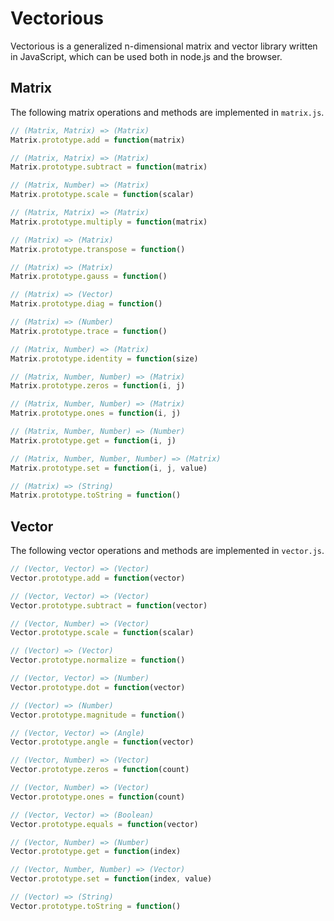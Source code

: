 # Vectorious

Vectorious is a generalized n-dimensional matrix and vector library written in JavaScript, which can be used both in node.js and the browser.

## Matrix

The following matrix operations and methods are implemented in ```matrix.js```.

```javascript
// (Matrix, Matrix) => (Matrix)
Matrix.prototype.add = function(matrix)
```

```javascript
// (Matrix, Matrix) => (Matrix)
Matrix.prototype.subtract = function(matrix)
```

```javascript
// (Matrix, Number) => (Matrix)
Matrix.prototype.scale = function(scalar)
```

```javascript
// (Matrix, Matrix) => (Matrix)
Matrix.prototype.multiply = function(matrix)
```

```javascript
// (Matrix) => (Matrix)
Matrix.prototype.transpose = function()
```

```javascript
// (Matrix) => (Matrix)
Matrix.prototype.gauss = function()
```

```javascript
// (Matrix) => (Vector)
Matrix.prototype.diag = function()
```

```javascript
// (Matrix) => (Number)
Matrix.prototype.trace = function()
```

```javascript
// (Matrix, Number) => (Matrix)
Matrix.prototype.identity = function(size)
```

```javascript
// (Matrix, Number, Number) => (Matrix)
Matrix.prototype.zeros = function(i, j)
```

```javascript
// (Matrix, Number, Number) => (Matrix)
Matrix.prototype.ones = function(i, j)
```

```javascript
// (Matrix, Number, Number) => (Number)
Matrix.prototype.get = function(i, j)
```

```javascript
// (Matrix, Number, Number, Number) => (Matrix)
Matrix.prototype.set = function(i, j, value)
```

```javascript
// (Matrix) => (String)
Matrix.prototype.toString = function()
```

## Vector

The following vector operations and methods are implemented in ```vector.js```.

```javascript
// (Vector, Vector) => (Vector)
Vector.prototype.add = function(vector)
```

```javascript
// (Vector, Vector) => (Vector)
Vector.prototype.subtract = function(vector)
```

```javascript
// (Vector, Number) => (Vector)
Vector.prototype.scale = function(scalar)
```

```javascript
// (Vector) => (Vector)
Vector.prototype.normalize = function()
```

```javascript
// (Vector, Vector) => (Number)
Vector.prototype.dot = function(vector)
```

```javascript
// (Vector) => (Number)
Vector.prototype.magnitude = function()
```

```javascript
// (Vector, Vector) => (Angle)
Vector.prototype.angle = function(vector)
```

```javascript
// (Vector, Number) => (Vector)
Vector.prototype.zeros = function(count)
```

```javascript
// (Vector, Number) => (Vector)
Vector.prototype.ones = function(count)
```

```javascript
// (Vector, Vector) => (Boolean)
Vector.prototype.equals = function(vector)
```

```javascript
// (Vector, Number) => (Number)
Vector.prototype.get = function(index)
```

```javascript
// (Vector, Number, Number) => (Vector)
Vector.prototype.set = function(index, value)
```

```javascript
// (Vector) => (String)
Vector.prototype.toString = function()
```